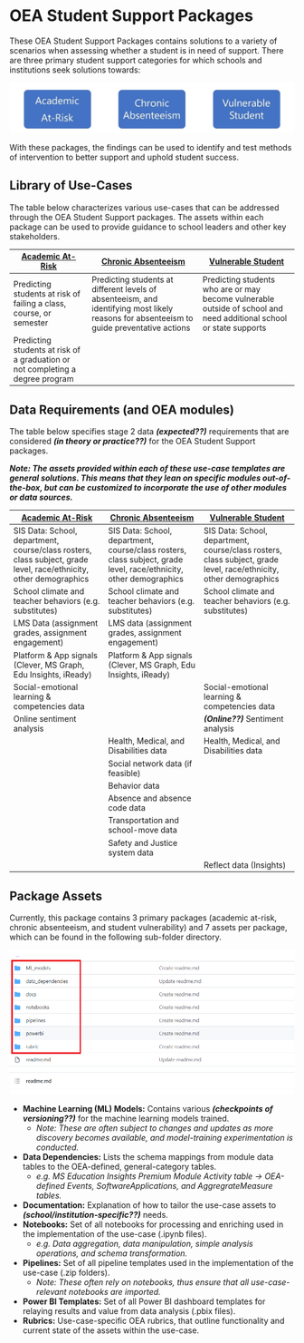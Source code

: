 # OEA Student Support Packages

These OEA Student Support Packages contains solutions to a variety of scenarios when assessing whether a student is in need of support. There are three primary student support categories for which schools and institutions seek solutions towards:

![alt text](https://github.com/cstohlmann/oea-at-risk-package/blob/main/Academic_At_Risk/docs/images/At-Risk-Package-Use-Cases.png)

With these packages, the findings can be used to identify and test methods of intervention to better support and uphold student success.

## Library of Use-Cases

The table below characterizes various use-cases that can be addressed through the OEA Student Support packages. The assets within each package can be used to provide guidance to school leaders and other key stakeholders. 

| [Academic At-Risk](https://github.com/cstohlmann/oea-at-risk-package/tree/main/Academic_At_Risk) | [Chronic Absenteeism](https://github.com/cstohlmann/oea-at-risk-package/tree/main/Chronic_Absenteeism) | [Vulnerable Student](https://github.com/cstohlmann/oea-at-risk-package/tree/main/Vulnerable_Students) |
| --- | --- | --- |
| Predicting students at risk of failing a class, course, or semester | Predicting students at different levels of absenteeism, and identifying most likely reasons for absenteeism to guide preventative actions | Predicting students who are or may become vulnerable outside of school and need additional school or state supports |
| Predicting students at risk of a graduation or not completing a degree program |

## Data Requirements (and OEA modules)

The table below specifies stage 2 data <em><strong>(expected??)</em></strong> requirements that are considered <em><strong>(in theory or practice??)</em></strong> for the OEA Student Support packages.

<strong><em>Note: The assets provided within each of these use-case templates are general solutions. This means that they lean on specific modules out-of-the-box, but can be customized to incorporate the use of other modules or data sources.</em></strong>

| [Academic At-Risk](https://github.com/cstohlmann/oea-at-risk-package/tree/main/Academic_At_Risk) | [Chronic Absenteeism](https://github.com/cstohlmann/oea-at-risk-package/tree/main/Chronic_Absenteeism) | [Vulnerable Student](https://github.com/cstohlmann/oea-at-risk-package/tree/main/Vulnerable_Students) |
| --- | --- | --- |
| SIS Data: School, department, course/class rosters, class subject, grade level, race/ethnicity, other demographics | SIS Data: School, department, course/class rosters, class subject, grade level, race/ethnicity, other demographics | SIS Data: School, department, course/class rosters, class subject, grade level, race/ethnicity, other demographics |
| School climate and teacher behaviors (e.g. substitutes) | School climate and teacher behaviors (e.g. substitutes) | School climate and teacher behaviors (e.g. substitutes) |
| LMS Data (assignment grades, assignment engagement) |  LMS data (assignment grades, assignment engagement) |  |
| Platform \& App signals (Clever, MS Graph, Edu Insights, iReady) | Platform \& App signals (Clever, MS Graph, Edu Insights, iReady) |  |
| Social-emotional learning \& competencies data |  | Social-emotional learning \& competencies data | 
| Online sentiment analysis |  | <strong><em>(Online??)</strong></em> Sentiment analysis |
|  | Health, Medical, and Disabilities data | Health, Medical, and Disabilities data |
|  | Social network data (if feasible) |  |
|  | Behavior data |  |
|  | Absence and absence code data |  |
|  | Transportation and school-move data |  |
|  | Safety and Justice system data |  |
|  |  | Reflect data (Insights) |

## Package Assets

Currently, this package contains 3 primary packages (academic at-risk, chronic absenteeism, and student vulnerability) and 7 assets per package, which can be found in the following sub-folder directory.

![alt text](https://github.com/cstohlmann/oea-at-risk-package/blob/main/Chronic_Absenteeism/docs/images/Chronic%20Absenteeism%20Folder%20Partitioning.png)

 - <strong>Machine Learning (ML) Models:</strong> Contains various <strong><em>(checkpoints of versioning??)</strong></em> for the machine learning models trained.
      * <em>Note: These are often subject to changes and updates as more discovery becomes available, and model-training experimentation is conducted. </em>
 - <strong>Data Dependencies:</strong> Lists the schema mappings from module data tables to the OEA-defined, general-category tables.
      * <em>e.g. MS Education Insights Premium Module Activity table -> OEA-defined Events, SoftwareApplications, and AggregrateMeasure tables.</em>
 - <strong>Documentation:</strong> Explanation of how to tailor the use-case assets to <strong><em>(school/institution-specific??)</strong></em> needs.
 - <strong>Notebooks:</strong> Set of all notebooks for processing and enriching used in the implementation of the use-case (.ipynb files). 
      * <em>e.g. Data aggregation, data manipulation, simple analysis operations, and schema transformation. </em>
 - <strong>Pipelines:</strong> Set of all pipeline templates used in the implementation of the use-case (.zip folders).
      * <em>Note: These often rely on notebooks, thus ensure that all use-case-relevant notebooks are imported.</em>
 - <strong>Power BI Templates:</strong> Set of all Power BI dashboard templates for relaying results and value from data analysis (.pbix files).
 - <strong>Rubrics:</strong> Use-case-specific OEA rubrics, that outline functionality and current state of the assets within the use-case.


